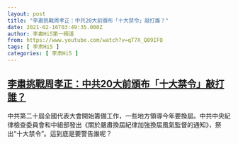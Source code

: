 ```yaml
---
layout: post
title: "李肅挑戰周孝正：中共20大前頒布「十大禁令」敲打誰？"
date: 2021-02-16T03:49:35.000Z
author: 李肅Hi5第一頻道
from: https://www.youtube.com/watch?v=qT7X_Q89IFQ
tags: [ 李肃Hi5 ]
categories: [ 李肃Hi5 ]
---
```

<!--1613447375000-->
[李肅挑戰周孝正：中共20大前頒布「十大禁令」敲打誰？](https://www.youtube.com/watch?v=qT7X_Q89IFQ)
------

<div>
中共第二十屆全國代表大會開始籌備工作，一些地方領導今年要換屆。中共中央紀律檢查委員會和中組部發出《關於嚴肅換屆紀律加強換屆風氣監督的通知》，祭出“十大禁令”。這到底是要警告誰呢？
</div>
